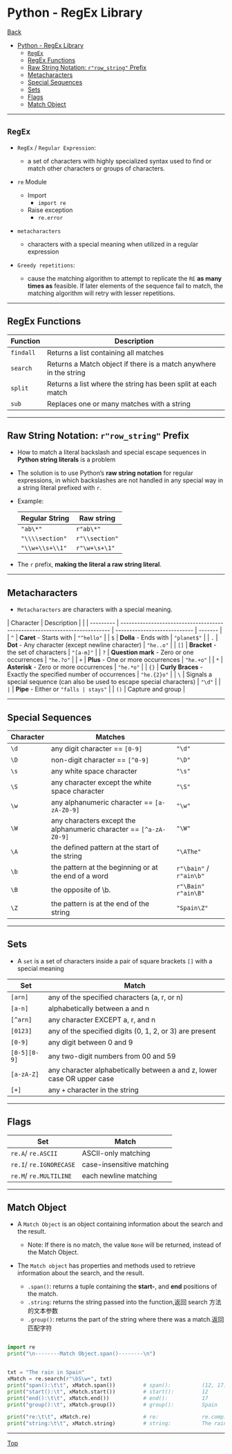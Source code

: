 # Python - RegEx Library

[Back](../index.md)

- [Python - RegEx Library](#python---regex-library)
  - [`RegEx`](#regex)
  - [RegEx Functions](#regex-functions)
  - [Raw String Notation: `r"row_string"` Prefix](#raw-string-notation-rrow_string-prefix)
  - [Metacharacters](#metacharacters)
  - [Special Sequences](#special-sequences)
  - [Sets](#sets)
  - [Flags](#flags)
  - [Match Object](#match-object)

---

## `RegEx`

- `RegEx` / `Regular Expression`:

  - a set of characters with highly specialized syntax used to find or match other characters or groups of characters.

- `re` Module

  - Import
    - `import re`
  - Raise exception
    - `re.error`

- `metacharacters`

  - characters with a special meaning when utilized in a regular expression

- `Greedy repetitions`:
  - cause the matching algorithm to attempt to replicate the `RE` **as many times as** feasible. If later elements of the sequence fail to match, the matching algorithm will retry with lesser repetitions.

---

## RegEx Functions

| Function  | Description                                                       |
| --------- | ----------------------------------------------------------------- |
| `findall` | Returns a list containing all matches                             |
| `search`  | Returns a Match object if there is a match anywhere in the string |
| `split`   | Returns a list where the string has been split at each match      |
| `sub`     | Replaces one or many matches with a string                        |

---

## Raw String Notation: `r"row_string"` Prefix

- How to match a literal backslash and special escape sequences in **Python string literals** is a problem

- The solution is to use Python’s **raw string notation** for regular expressions, in which backslashes are not handled in any special way in a string literal prefixed with `r`.

- Example:

  | Regular String  | Raw string     |
  | --------------- | -------------- |
  | `"ab\*"`        | `r"ab\*"`      |
  | `"\\\\section"` | `r"\\section"` |
  | `"\\w+\\s+\\1"` | `r"\w+\s+\1"`  |

- The `r` prefix, **making the literal a raw string literal**.

---

## Metacharacters

- `Metacharacters` are characters with a special meaning.

| Character | Description                                                                |                              |
| --------- | -------------------------------------------------------------------------- | ---------------------------- | ------- |
| `^`       | **Caret** - Starts with                                                    | `"^hello"`                   |
| `$`       | **Dolla** - Ends with                                                      | `"planet$"`                  |
| `.`       | **Dot** - Any character (except newline character)                         | `"he..o"`                    |
| `[]`      | **Bracket** - the set of characters                                        | `"[a-m]"`                    |
| `?`       | **Question mark** - Zero or one occurrences                                | `"he.?o"`                    |
| `+`       | **Plus** - One or more occurrences                                         | `"he.+o"`                    |
| `*`       | **Asterisk** - Zero or more occurrences                                    | `"he.*o"`                    |
| `{}`      | **Curly Braces** - Exactly the specified number of occurrences             | `"he.{2}o"`                  |
| `\`       | Signals a special sequence (can also be used to escape special characters) | `"\d"`                       |
| `         | `                                                                          | **Pipe** - Either or `"falls | stays"` |
| `()`      | Capture and group                                                          |

---

## Special Sequences

| Character | Matches                                                            |                          |
| --------- | ------------------------------------------------------------------ | ------------------------ |
| `\d`      | any digit character == `[0-9]`                                     | `"\d"`                   |
| `\D`      | non-digit character == `[^0-9]`                                    | `"\D"`                   |
| `\s`      | any white space character                                          | `"\s"`                   |
| `\S`      | any character except the white space character                     | `"\S"`                   |
| `\w`      | any alphanumeric character == `[a-zA-Z0-9]`                        | `"\w"`                   |
| `\W`      | any characters except the alphanumeric character == `[^a-zA-Z0-9]` | `"\W"`                   |
| `\A`      | the defined pattern at the start of the string                     | `"\AThe"`                |
| `\b`      | the pattern at the beginning or at the end of a word               | `r"\bain"` / `r"ain\b"`  |
| `\B`      | the opposite of \b.                                                | `r"\Bain"`<br>`r"ain\B"` |
| `\Z`      | the pattern is at the end of the string                            | `"Spain\Z"`              |

---

## Sets

- A `set` is a set of characters inside a pair of square brackets `[]` with a special meaning

| Set          | Match                                                                  |
| ------------ | ---------------------------------------------------------------------- |
| `[arn]`      | any of the specified characters (a, r, or n)                           |
| `[a-n]`      | alphabetically between a and n                                         |
| `[^arn]`     | any character EXCEPT a, r, and n                                       |
| `[0123]`     | any of the specified digits (0, 1, 2, or 3) are present                |
| `[0-9]`      | any digit between 0 and 9                                              |
| `[0-5][0-9]` | any two-digit numbers from 00 and 59                                   |
| `[a-zA-Z]`   | any character alphabetically between a and z, lower case OR upper case |
| `[+]`        | any `+` character in the string                                        |

---

## Flags

| Set                     | Match                     |
| ----------------------- | ------------------------- |
| `re.A`/ `re.ASCII`      | ASCII-only matching       |
| `re.I`/ `re.IGNORECASE` | case-insensitive matching |
| `re.M`/ `re.MULTILINE`  | each newline matching     |

---

## Match Object

- A `Match Object` is an object containing information about the search and the result.

  - Note: If there is no match, the value `None` will be returned, instead of the Match Object.

- The `Match object` has properties and methods used to retrieve information about the search, and the result.
  - `.span()`: returns a tuple containing the **start-**, and **end** positions of the match.
  - `.string`: returns the string passed into the function,返回 search 方法的文本参数
  - `.group()`: returns the part of the string where there was a match.返回匹配字符

```py

import re
print("\n--------Match Object.span()--------\n")


txt = "The rain in Spain"
xMatch = re.search(r"\bS\w+", txt)
print("span():\t\t", xMatch.span())         # span():          (12, 17)
print("start():\t", xMatch.start())         # start():         12
print("end():\t\t", xMatch.end())           # end():           17
print("group():\t", xMatch.group())         # group():         Spain

print("re:\t\t", xMatch.re)                 # re:              re.compile('\\bS\\w+')
print("string:\t\t", xMatch.string)         # string:          The rain in Spain

```

---

[Top](#python---regex-library)
